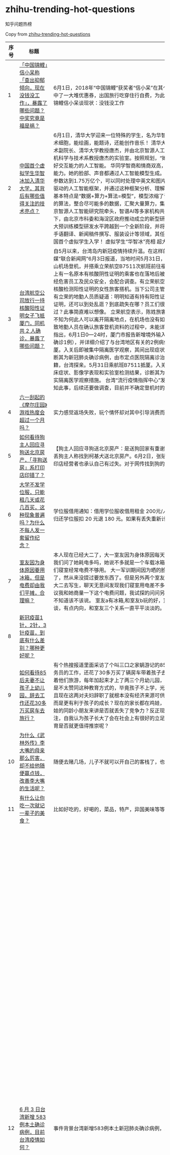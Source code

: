 # zhihu-trending-hot-questions

知乎问题热榜

Copy from [zhihu-trending-hot-questions](https://github.com/justjavac/zhihu-trending-hot-questions)

<!-- BEGIN -->
  <!-- 最后更新时间Fri Jun 04 2021 01:55:36 GMT+0800 (China Standard Time) $ -->
| 序号 | 标题 | 简介 | 提出时间 | 回答数 | 关注数 |
| ---- | ---- | ---- | -------- | ------ | ----- |
|1| [「中国锦鲤」信小呆称「查出抑郁倾向，现在没钱没工作」，暴露了哪些问题？中奖究竟是福是祸？](https://www.zhihu.com/question/462894547)|6月1日，2018年“中国锦鲤”获奖者“信小呆”在其个人社交账号上谈现状。她说这个奖看似值一个亿，但实际上就是中了一大堆优惠券，出国旅行吃穿住行自费，为此她花光了20万还刷爆了信用卡，现在没钱没工作。 中奖一个亿的锦鲤信小呆谈现状：没钱没工作|2021-06-03 10:06|1122|4349|
|2| [中国首个虚拟学生华智冰加入清华大学，其背后有哪些值得关注的技术亮点？](https://www.zhihu.com/question/462748133)|6月1日，清华大学迎来一位特殊的学生，名为华智冰，她是一位女生，智商和情商超高，不仅颜值出众，还很有艺术细胞，能绘画，能题诗，还能创作音乐！ 清华大学为她办理了学生证和邮箱，据了解，华智冰师从智源研究院学术副院长、清华大学教授唐杰，并由北京智源人工智能研究院、智谱AI和小冰公司联合培养。“她”加入清华大学计算机科学与技术系教授唐杰的实验室。按照规划，“她”将在实验室不断“深造”，最终成长为具有丰富知识、与人类有良好交互能力的人工智能。 华同学智商和情商双高，可以作诗、作画、创作剧本杀，还具有一定的推理和情感交互的能力。她的脸部、声音都通过人工智能模型生成。 “她”的背后，是一个超大规模智能模型——悟道2.0。这个模型的参数达到1.75万亿个，可以同时处理中英文和图片数据。该模型还引入大规模的知识图谱，构建了数据与知识双轮驱动的人工智能框架，并通过这种框架分析、理解富含前沿技术信息的知识。 研发团队表示，本轮人工智能浪潮的基本特点是“数据+算力+算法=模型”，模型浓缩了训练数据的内部规律，是实现人工智能应用的载体。通过设计先进的算法，整合尽可能多的数据，汇聚大量算力，集约化地训练大模型，可供不同领域的研发人员使用。悟道2.0由北京智源人工智能研究院牵头，智谱AI等多家机构共同研发。智源研究院是在科技部和北京市委市政府的指导和支持下，由北京市科委和海淀区政府推动成立的新型研发机构。 唐杰表示，“悟道2.0”及“华智冰”的发布，意味着中国超大预训练模型研发水平跨越到一个全新阶段，并将推动国际超大预训练模型发展步伐。此外，“悟道2.0”还可应用于手语翻译、新闻稿件撰写、服装设计等领域，其任务完成程度非常接近人类水平，并有望为2022年冬奥会服务。 中国首个虚拟学生入学！ 虚拟学生“华智冰”亮相 超大规模人工智能模型支撑|2021-06-02 14:06|445|3069|
|3| [台湾航空公司放行一持核酸阳性证明女子飞抵厦门，同机共 2 人确诊，暴露了哪些问题？](https://www.zhihu.com/question/462921250)|自5月以来，台湾岛内新冠疫情持续升温。在这样的背景下，台湾竟然发生了将新冠阳性患者放行登机的事情。 据台媒“联合新闻网”6月3日报道，当地时间5月31日，一名台湾女子持新冠核酸检测阳性证明一路“过关”，成功从台北松山机场登机，并搭乘立荣航空B7511次航班前往福建厦门，直到落地之后才被厦门机场方面发现。除该女子外，机上有一名原本有核酸阴性证明的乘客也在落地后被厦门机场检验确诊。 立荣航空目前已证实此事，并强调该旅客已经危害员工及民众安全，会配合调查。有立荣航空的员工称，5月31日立荣B7511松山飞往厦门航班，惊见一名持核酸检测阳性证明的女性旅客搭机。当下公司主管有知会地勤人员，不要站在人脸辨识系统旁边，尽量减少接触。 有立荣的地勤人员质疑道：明明知道有持有阳性证明的旅客要搭机，为何不拦下来？为何该名旅客三天前就拿到阳性证明，还可以到处乱逛？到底疏失在哪？员工们很可能在无意间就和确诊者有零距离接触，有多少人已经和她接触过？此事简直难以想像。 立荣航空表示，陈姓旅客在搭机前3日内的PCR检测报告为阳性，但却未遵守防疫规范，也不知为何此人可以离开隔离地点，在机场也没有如实填写旅客健康声明书。由于因防疫所需，旅客登机资料繁琐，导致地勤人员在确认旅客登机资料的过程中，未能详实检查该检测报告。 厦门市卫健委此前曾在6月2日的疫情通报中指出，6月1日0—24时，厦门市报告新增境外输入新型冠状病毒肺炎确诊病例3例（中国台湾2例，无症状感染者转确诊1例），并详细介绍了与台湾地区有关的2例病例情况。 病例1：陈某，中国台湾籍。5月31日乘航班B7511抵厦。入关后即被集中隔离医学观察，其间出现症状，结合流行病学史、临床症状、影像学表现和实验室检测结果，诊断其为新冠肺炎确诊病例，由市定点医院隔离诊治。其同航班旅客均已落实隔离医学观察措施。 病例2：林某，中国籍，台湾探亲。5月31日乘航班B7511抵厦。入关后即被集中隔离医学观察，其间出现症状，结合流行病学史、临床症状、影像学表现和实验室检测结果，诊断其为新冠肺炎确诊病例，由市定点医院隔离诊治。其同航班旅客均已落实隔离医学观察措施。 台湾“流行疫情指挥中心”发言人则在记者会上就此事称，他们在接到大陆方面通知之后才得知此事，后续还要做调查，目前并不确定登机时的情形。|2021-06-03 12:06|421|1923|
|4| [六一刮起的《摩尔庄园》游戏热度会超过一个月吗？](https://www.zhihu.com/question/462627134)|实力感觉返场失败，玩个情怀却对其中引导消费而失望|2021-06-01 20:06|290|608|
|5| [如何看待狗主人回应寻狗送北京房产，「寻狗送房」系打印店印错了？](https://www.zhihu.com/question/462885049)|【狗主人回应寻狗送北京房产：是送狗回家有重谢 打印店误打成送房】近日，北京一则寻狗启事在网络引发关注，丢狗主人称找到柯基犬送北京房产。6月2日，张贴寻狗启事的徐女士及丈夫回应，“寻狗送房”系打印店印错了。打印店经营者也承认自己有过失。对于网传找到狗的市民获得2万元报酬，徐女士予以否认，并称信息被盗用篡改。|2021-06-03 09:06|214|1437|
|6| [大学不发学位服，只能租几天或花几百买，这种现象普遍吗？为什么不每人发一套留作纪念？](https://www.zhihu.com/question/461692269)|学位服借用通知：借用学位服收借用租金 200元/人，如没有使用不当造成学位服部分丢失、破损、依据损失情况，归还学位服扣 20 元退 180 元。如果有丢失重新计算费用。|2021-05-27 15:05|358|747|
|7| [室友因为身体原因要用冰箱，但是电费却由我们平摊，合理嘛？](https://www.zhihu.com/question/420797339)|本人现在已经大二了，大一室友因为身体原因每天要打胰岛素，在寝室买了一个车载冰箱，24小时不能断电。大一我们问了她耗电多吗，她说不多就是一个车载冰箱，耗电很少的。然后我们的电费一直是四个人平摊的交的，但是我们寝室经常电费不够用。 大一军训期间因为晒的脸很红，想放一片面膜在她冰箱被拒绝说没有地方放，我就作罢了，然从来没提过要放东西了。但是另外两个室友有时候买了水果她会主动问要不要放她冰箱里。就这么过了一年。 大二去写生，聊天无意间发现我们寝室用电差不多是别人两倍。然后想到可能是这个小冰箱耗电有点多，其他同学建议我和她商量一下这个电费问题，我试探的问问另外两个室友都是一副无所谓的样子，让我出头和她说。现在好纠结不知道该不该说。 室友a有冰箱,和室友b玩的好，室友c表面和她玩，背后一直向我吐槽讨厌a。我不太擅长交际和交谈，有点内向，和室友三个关系一直平平淡淡的。|2020-09-12 21:09|443|1063|
|8| [新冠疫苗1针，2针，3针疫苗，到底有什么差别？哪种更好呢？](https://www.zhihu.com/question/460259200)||2021-05-19 11:05|76|928|
|9| [如何看待85后夫妻不让孩子上幼儿园，辞去工作还花30多万买房车去旅行？](https://www.zhihu.com/question/462817977)|有个热搜报道里面采访了个叫三口之家蜗游记的85后夫妇，他们为了能更多的陪儿子看世界，不仅夫妻俩辞去了公务员的工作，还花了30多万买了辆房车带着孩子去环游中国，在房车旅游的头两年多里，他的儿子基本上就都只跟着他们旅游，每年加起来才上了两三个月幼儿园，前后换了3个幼儿园，就是那种房车开到哪就在哪上学的。 其实我是不太赞同这种教育方式的，毕竟孩子不上学，光父母陪伴会导致孩子再长大些时反而知道的东西会越发的闭塞。而且现在这两对夫妇辞职了就根本没有经济来源可供孩子有更好的教育，怎么就说得自己没工作就带着孩子环游中国反而是更有利于孩子的成长？现在的家长都在鸡娃，这种快乐教育下虽然小朋友是开心了但一旦再大点呢，比起从小鸡娃的同龄小朋友来讲是否就丢失了竞争力？反正现在我是觉得这对家长有让自家孩子对赌的意思，以孩子人生为赌注，自我认为孩子长大了会在社会上有很好的立足之地。在鸡娃教育和快乐教育下，哪种才更适合孩子？这种快乐教育是否就更值得推崇呢？|2021-06-02 21:06|203|770|
|10| [为什么《武林外传》李大嘴的母亲那么厉害，却不给他随便赢点钱，改善李大嘴的生活呢？](https://www.zhihu.com/question/457235719)|随便去赌几场，儿子不就可以开自己的客栈了，也可以取自己喜欢的惠兰了。|2021-04-30 08:04|59|273|
|11| [有什么让你吃一次就记一辈子的美食？](https://www.zhihu.com/question/442763529)|比如好吃的，好喝的，菜品，特产，异国美味等等不限|2021-02-04 01:02|571|2745|
|12| [6 月 3 日台湾新增 583 例本土确诊病例，目前台湾疫情如何？](https://www.zhihu.com/question/462951292)|事件背景台湾新增583例本土新冠肺炎确诊病例，新增17例死亡病例|界面新闻 · 快讯 据台湾《联合报》消息，台湾流行疫情指挥中心今日（3日）公布，台湾新增366例新冠肺炎确诊病例，分别为364例本土及2例境外输入；另有“校正回归”本土病例219例，总计585例（其中本土病例583例）。确诊个案中新增17例死亡。 指挥中心表示，新增的364例本土病例，为186例男性、178例女性，年龄介于未满5岁至90多岁，发病日介于今(2021)年4月28日至6月2日。另校正回归个案219例中，为120例男性、99例女性，年龄介于未满5岁至80多岁，发病日介于5月13日至5月31日。|2021-06-03 15:06|63|300|
|13| [商务部表示中美经贸领域已经开始正常沟通，释放哪些信号？](https://www.zhihu.com/question/462954119)|商务部新闻发言人高峰3日称，中共中央政治局委员、国务院副总理、中美全面经济对话中方牵头人刘鹤与美国贸易代表戴琪、美财长耶伦近期两次通话都是50分钟左右的视频，首先双方沟通开局顺畅，都认为交流是专业、坦诚、建设性的，中美经贸领域已经开始正常沟通；第二，求同存异是共识，双方都认为存在诸多可以合作的领域；第三，从务实解决问题入手，推动中美经贸关系健康稳定发展。(记者 李晓喻)|2021-06-03 15:06|78|385|
|14| [如何评价华为 6 月 2 日宣布 Mate40 等手机支持更换不同配色后盖？](https://www.zhihu.com/question/462906466)|华为在 6 月2 日的 HarmonyOS 2 发布会上公布了面向手机用户的四大“服务焕新”政策，其中包括手机用户可以在售后个性化更换手机后盖，让后盖更换不再受材质和颜色的约束。这些变化反映了华为的什么策略？对华为手机用户有什么影响？|2021-06-03 11:06|64|294|
|15| [乒乓球不打11:0真的是尊重对手吗？](https://www.zhihu.com/question/456861730)|我怎么觉得侮辱性更强|2021-04-27 18:04|48|67|
|16| [如何看待马克龙和默克尔要求美国和丹麦就美国利用丹麦情报部门监听欧洲多国领导人一事作出解释？](https://www.zhihu.com/question/462544852)|据法新社报道，当地时间5月31日，法国总统马克龙和德国总理默克尔要求美国和丹麦就近日丹麦媒体曝出的美国利用丹麦情报部门监听欧洲多国领导人一事作出解释。马克龙在法德领导人视频会晤后表示这种行为在盟友之间和欧洲伙伴之间都是不可接受的。他说：“我们要求丹麦和美国盟友们提供所有相关信息和事实。我们都在等待答案。”默克尔在场表示同意马克龙的表态。30日丹麦广播电台报道称美国国安局从2012年到2014年曾通过丹麦国防情报局接入丹麦互联网获取原始数据，监听德国、法国、瑞典、挪威等国领导人和高官，其中包括德国总理默克尔和时任外长等。早在2013年，美国中情局前雇员斯诺登就爆料，美国国安局曾监听多个盟国领导人的电话，其中包括默克尔。|2021-06-01 11:06|92|483|
|17| [父亲的齿轮加工厂要不要接？](https://www.zhihu.com/question/450893153)|现在机加工行业竞争激烈，利润低，人工高，工人不好招的情况下 ，我叙述一下我和我家的情况。我95年的毕业2年 工作刚辞了，想去学ue4 但是我爸让我接家里的工厂。 工厂具体情况,有一台cnc 有3台磨齿机 上图 其他图上没有的就剩一些传统的手动车床。年净利润大概70w。我说一下工厂的问题，希望有答友回答（如果是互联网等新兴行业我肯定接手。。） 1.我自己对机械行业一点不了解，没接触过，没事就去厂里帮帮忙，上下活，自己对也没兴趣，当然这不是主要原因。 2.工厂在天津的农村里，加上外协4亩地，我家的床子占4亩地。外协的4亩地是我大叔 4叔 5叔等方正也是一堆亲戚再干 我爸有股份 我爸管理的有7个人。我2叔 大姑父 我哥 还有2精神病人（没事搬搬拉拉的）还有一个小伙，另外一个是正经的技术工人（几乎车间里的所有活他都会干，干的最多）问题来了，这种家族企业很难管，咋办 其次车间里全是老头，还不咋干活还是亲戚。想招人基本招不到，我爸也不会干，牛逼的是他会揽活。工厂已经老龄化。 3工厂管理 这样 每天7点上班12点下班 中午1点半上班下午6点半下班 几乎12个小时 至于假这个东西没有固定的休息日 看情况都是亲戚也没法定 4我不想接手的原因就是 我对机械也不咋熟 况且制造业每天都在下滑，招人越来越难，也没学机械自动化了都，我要是干倒闭了多愧疚啊。整个厂就靠外协和那3台磨齿机 磨齿机是台湾的设备 3台加起来当时买的得小500w 我不接手这床子又可惜了。我真的很别扭。而且订单越来越难，人也招不到。我看知乎像我这情况的还不少，在80 90年代吃制造业红利的这一代仅仅20年就没多少人愿意干机加工了。。希望有朋友给我个回答，我真不知道咋办了。这就是我家农村制造业现状，现在我爸有钱挣 一年真不少 但是明明这么多我居然看不到未来了。 这个实在太他么难了 。求解答！！！|2021-03-23 20:03|456|2598|
|18| [大家喝过奶味最浓最好喝的牛奶是什么？](https://www.zhihu.com/question/300989157)||2018-11-02 14:11|2511|27183|
|19| [为什么燕子喜欢在人类家里筑巢？](https://www.zhihu.com/question/61879411)|人类没有住上房子之前，燕子住哪里？燕子不是人类养殖的宠物，为什么会喜欢在人类的房子里搭窝？相互有依存关系吗？|2017-07-01 17:07|69|1828|
|20| [断舍离究竟有多爽？](https://www.zhihu.com/question/446430795)||2021-02-26 08:02|355|4541|
|21| [如何看待林俊杰「线上演唱会」最低票价188元，最高票价 938 元，你觉得合理吗？](https://www.zhihu.com/question/462572669)|JFJProductions： 「JJ林俊杰《圣所 FINALE》终点站线上演唱会 重新启动啦～ 全球播出：2021年7月10日(六) 演出时间：晚上 8:00 PM 开演 (GMT + 8) 开票日期：2021年6月10日(四) 开票时间：晚上 08:00 PM (GMT +8) 开票平台：QQ音乐、酷狗音乐、酷我音乐 门票分以下四种套装行程: 标准时空旅人 RMB188 光芒时空旅人 套装 RMB238 进阶时空旅人 套装 RMB338 (限量套装) 顶级时空旅人 套装 RMB938 (极限量套装)」|2021-06-01 14:06|269|663|
|22| [吴亦凡被绯闻女友都某某等多人曝光「冷暴力渣男行为」，事实真相如何？这对吴亦凡将产生哪些影响？](https://www.zhihu.com/question/462797581)|事件背景 6月2日，网红象韵洁发文承认与吴亦凡因好感互相了解接触过，还表示吴亦凡在自己眼里就是单纯渴望爱情的大男孩，最后还@吴亦凡并希望各自安好。象韵洁晒出自己与吴亦凡的聊天截图，内容是吴亦凡问象韵洁如果有一天两人不好了，女方会不会伤害自己，还称自己因为偶像身份曾被伤害过。 又一个！象韵洁回应与吴亦凡恋情：他就是单纯渴望爱情岛男孩 原文如下：“还是决定出来说一下，我跟他确实因为好感互相了解过接触过，但绝不是有些网友口中那种不堪的关系，在我眼里他就是单纯渴望爱情的大男孩，感情的事没有谁对谁错，希望各自安好@Mr_凡先生。” 早前，象韵洁就被传与吴亦凡恋爱，但5月28日，象韵洁发文否认此事，并称传闻不可信，自己单身。今日，又忽然承认了自己与吴亦凡的恋情，并表示已经分开。 值得一提的是，在今天，都美竹的好友爆料称吴亦凡与自己的好友交往过，并使用冷暴力致女方抑郁。而该好友曝光的吴亦凡与都美竹的聊天记录中，吴亦凡的头像和象韵洁晒出的吴亦凡头像一样，疑似佐证了吴亦凡与都美竹的恋爱经历。 又一个！象韵洁回应与吴亦凡恋情：他就是单纯渴望爱情岛男孩 网友发文为好友打抱不平，称吴亦凡与自己的好朋友恋爱后却在今年4月突然消失，因忽然使用冷暴力致女生情绪不佳甚至吃抗抑郁的药。该网友还晒出疑似吴亦凡与自己好友的聊天记录截图，其中还有疑似吴亦凡发给女生的自拍照。 在疑似吴亦凡女友的微博中，女方资料显示出生于2002年，且学校是中国传媒大学，在她的社交平台中多次点赞吴亦凡相关内容。爆料者表示吴亦凡在突然消失前后简直判若两人，女生为了不耽误吴亦凡的事业从未想过蹭热度，但没想到最后会是这样的结局。|2021-06-02 18:06|627|1528|
|23| [为什么今年的裙子都是泡泡袖？](https://www.zhihu.com/question/397465205)|今年裙子为什么都是泡泡袖？|2020-05-26 15:05|30|173|
|24| [韩媒曝全智贤离婚，疑因二人中一人出轨，全智贤否认称「毫无事实根据」，如何看待两人这段感情和婚姻？](https://www.zhihu.com/question/462889562)|据韩媒爆料，全智贤正在准备与丈夫崔俊赫离婚，原因疑是两人中一人出轨。去年12月就有爆料称全智贤夫妇离婚，丈夫崔俊赫表明离婚意向并离家出走，但全智贤因为巨额的广告违约金等不想离婚。 随后全智贤经纪公司对传闻回应：「毫无事实根据」。 据悉，全智贤和崔俊赫于2012年结婚，2016年大儿子出生，2018年二儿子出生。|2021-06-03 10:06|64|362|
|25| [张子枫是怎么做到稳定输出作品的同时，让人感觉她不那么忙碌的？](https://www.zhihu.com/question/457151092)|她给人的感觉就像从远方来的智者，有节奏的提升自己，有节奏的输出作品，从来没有表现出急躁和忙碌，真的好向往她那种生活状态|2021-04-29 15:04|65|451|
|26| [中国民众公开信呼吁调查美国德特里克堡实验室，外交部做出回应，释放了什么信号？](https://www.zhihu.com/question/462767186)|外交部发言人汪文斌2日主持例行记者会。环球时报—环球网记者提问：最近中国媒体发表了一封中国老百姓的中英文公开信，呼吁世卫组织调查美军德特里克堡生物实验室。你对此有何评论? 汪文斌表示，我注意到了有关的报道，这反映了中国老百姓的心声。我们也多次呼吁美方本着开放透明的态度，向国际社会澄清，德特里克堡以及美方设在全球的200多个生物实验室的真实情况。根据美国媒体的报道，德特里克堡存放着埃博拉等大量严重威胁人类安全的病毒，并且有着糟糕的安全记录。2004 、2008、 2011 、2015年美国媒体曾多次报道过德宝存在的大量安全隐患。 《今日美国报》曾报道，2001年一名德堡工作人员利用该实验室的安全漏洞，盗取了那里存放的炭疽病菌，并对他人发动生化袭击，共造成5人死亡，17人染病。报道还显示，美国很多病毒实验室也存在其他安全问题和隐患。2019年秋季，也就是新冠疫情爆发之前的几个月，《纽约时报》等美国媒体披露，德堡再次因为严重的隐患，一度被暂停运营。美方一边大声疾呼，对他国进行调查，一边又以国家安全为由，拒不公开自家生物实验室的情况，这如何令国际社会信服呢？ 除了德特里克堡，美国在全球25个国家和地区设立了200多个生物实验室，很多报道称这些实验室的分布与近年来一些危险疾病和病毒，比如重症急性呼吸综合症、埃博拉出血热寨卡病毒等蔓延始发地的分布情况非常相似。 据《今日美国报》报道，自2003年以来，美国国内外的生物实验室发生数百起人类意外接触致病微生物的事故。我们也很想知道，对于以上的重重疑云，美方何时给国际社会一个合理的解释？但令人遗憾的是，美方至今没有对此做出正面的回应，不知道他们有什么难言之隐。我们再次呼吁美方本着开放透明合作的态度，认真回应国际社会的关切。|2021-06-02 15:06|237|1662|
|27| [2021 年走心毕业季文案有吗？](https://www.zhihu.com/question/460634739)|夏天的到来，意味着。。。 凡是过往，皆为序章。庆幸相遇，无憾别离。|2021-05-21 13:05|22|62|
|28| [有哪些事是男生很想让女朋友知道的？](https://www.zhihu.com/question/426854994)|镜面问题：有哪些事是女生很想让男朋友知道的？|2020-10-22 16:10|173|1747|
|29| [为什么超人、蜘蛛侠这些超级英雄反而过得很贫穷?](https://www.zhihu.com/question/460278007)|如果一个普通人突然拥有了超人蜘蛛侠这样的超能力，赚钱应该是一件很简单的事情才对吧 比如超人想要赚钱，只要答应美国国防部保护美国的请求就可以了，前提是美国每年要把一半的国防部经费发给超人当工资 比如蜘蛛侠可以去送快递或者做物流，我觉得纽约一半的物流压力都可以交给他一个人承担 这样赚钱不是分分钟亿万富翁，为什么他们还过得那么贫穷，甚至因为交不起房租还有被房东赶出去的风险？|2021-05-19 13:05|160|366|
|30| [如何看待米哈游开始招聘公关和法务？](https://www.zhihu.com/question/462619970)|合着以前一直是对空气输出…|2021-06-01 19:06|204|605|
|31| [初二下册开始努力真的有用吗？](https://www.zhihu.com/question/455855332)||2021-04-21 21:04|652|744|
|32| [买过投影仪的你们，真的推荐投影仪吗？](https://www.zhihu.com/question/437319206)||2020-12-31 17:12|207|1168|
|33| [《辟邪剑谱》不让子孙看，为什么林远图不毁掉呢？](https://www.zhihu.com/question/462706805)||2021-06-02 09:06|80|219|
|34| [如何评价华为正式发布的鸿蒙操作系统 HarmonyOS ？华为全场景使用有哪些新亮点？](https://www.zhihu.com/question/462809074)||2021-06-02 20:06|158|827|
|35| [能看穿别人心思的人是什么样的人？](https://www.zhihu.com/question/27095943)|别人一个动作一个眼神一句话就能在脑海中闪过他们的意图和想法 有时候凭借外界环境和一个人的动作语气 就能知道发生了什么 说实话我也很苦恼 我真的不想知道这么多 但是这是一种不受我自己控制的行为 只要我眼睛看到 耳朵听到 就在脑海里闪过他们内心的想法 但是有太多你看到的 界于种种原因 不能够说出来 如果你是个能看透别人心思而且善良心软的人 那么你一定很痛苦。 比如说我...|2014-12-16 01:12|220|2648|
|36| [你在美国吃过的最「惊为天人」的一道菜是什么？还有哪些当地美食值得一试？](https://www.zhihu.com/question/460654800)||2021-05-21 15:05|34|161|
|37| [游戏《摩尔庄园》中有哪些细思恐极的细节？](https://www.zhihu.com/question/334609345)|动画/游戏|2019-07-12 18:07|74|591|
|38| [如何评价《画江湖之不良人》第四季第 8 集？](https://www.zhihu.com/question/461641669)||2021-05-27 10:05|62|106|
|39| [你会将自己的交易系统完整地告诉别人吗？](https://www.zhihu.com/question/462350634)||2021-05-31 11:05|110|343|
|40| [6 月2 日广东新增本土确诊 15 例、本土无症状感染者 5 例，疫情防控情况如何？哪些信息值得关注？](https://www.zhihu.com/question/462877155)|据广东省卫健委网站消息，6月2日0-24时，全省新增本土确诊病例15例，广州报告，其中4例为无症状感染者转确诊。新增本土无症状感染者5例，广州报告。广东新增本土确诊病例15例、新增本土无症状感染者5例-中新网|2021-06-03 08:06|50|199|
|41| [大家觉得教师压力有多大?](https://www.zhihu.com/question/458760853)|可以分幼儿园、小学、初中、高中不同学段回答?|2021-05-10 22:05|89|339|
|42| [常年过敏性鼻炎能养猫吗？](https://www.zhihu.com/question/462337268)|现在一个人住，一直想养动物，有没有同个情况的知友给我说说，能不能养|2021-05-31 09:05|44|71|
|43| [夏天有什么堪称「神器」的宝宝用品？](https://www.zhihu.com/question/462733814)|夏天一到，宝爸宝妈育儿闯关又多了一项挑战。出去遛弯，腿上被蚊虫叮了几个大包；天气太热，稍不注意就长了一身痱子；宝宝太热睡不着，开了空调又怕着凉；终于可以给宝宝穿搭美美哒，每次总得等宝宝「遭了罪」，才想起来有些东西应该提前准备！ 养娃是项技术活，你都有什么小妙招帮助宝宝快乐一「夏」？快来跟我们分享你的神器！|2021-06-02 12:06|44|277|
|44| [有哪些优秀的平面设计素材网站推荐？](https://www.zhihu.com/question/20396362)||2012-08-03 01:08|174|6666|
|45| [平面设计学起来难吗，没学过平面设计，也没有美术功底，要怎么学呢？](https://www.zhihu.com/question/326924848)||2019-05-29 20:05|254|484|
|46| [如何评价游戏《原神》“折箭觅踪”活动？](https://www.zhihu.com/question/461653474)||2021-05-27 12:05|87|99|
|47| [第一次送男朋友礼物应该送什么呢？](https://www.zhihu.com/question/320207842)||2019-04-15 13:04|109|408|
|48| [199 管理类联考都有哪些坑？](https://www.zhihu.com/question/312937027)|如题，谢谢|2019-02-20 01:02|87|1432|
|49| [如何看待游戏《使命召唤OL》停运?](https://www.zhihu.com/question/462358079)|https://codol.qq.com/webplat/info/news_version3/2431/2432/2433/2435/m11973/202105/891062.shtml|2021-05-31 11:05|145|276|
|50| [苏州女童食用生蛆肯德基炸鸡后上吐下泻，店员称因食品被打包并过夜食用，遂无正面回应，事件责任应如何界定？](https://www.zhihu.com/question/462747978)|从女童的症状看，可能是什么病因引起的？为什么高温炸煮后肯德基生蛆会如此严重？责任应如何界定？ 事件背景 郑州报业集团@正观视频 消息，5 月 31 日，江苏苏州一位家长在网上反映称在苏州工业园肯德基（跨塘店）购买的炸鸡生蛆，其 2 岁女儿因未注意而食用了生蛆的炸鸡，导致上吐下泻，目前仍在住院治疗。正观记者联系到该家长黄女士了解到，目前孩子病情已稳定一点。黄女士表示希望得到肯德基的公开道歉，并报销看病的所有开销。正观记者又致电苏州工业园肯德基（跨塘店），该店内店员表示有专人负责回复此事。 女童吃到生蛆肯德基炸鸡后上吐下泻 家长：要求公开道歉|2021-06-02 14:06|258|1085|
<!-- END -->














































































































































































































































































































































































































































































































































































































































































































































































































































































































































































































































































































































































































































































































































































































































































































































































































































































































































































































































































































































































































































































































































































































































































































































































































































































































































































































































































































































































































































































































历史归档 [./archives](./archives)

